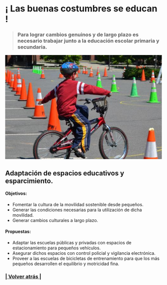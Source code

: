 # ¡ Las buenas costumbres se educan !

> ### Para lograr cambios genuinos y de largo plazo es necesario trabajar junto a la educación escolar primaria y secundaria.

![¡ La escuela cómo cimiento !](educacion__promocion.1.jpg)

## Adaptación de espacios educativos y esparcimiento.

#### Objetivos:

- Fomentar la cultura de la movilidad sostenible desde pequeños.
- Generar las condiciones necesarias para la utilización de dicha movilidad.
- Generar cambios culturales a largo plazo.

#### Propuestas:

- Adaptar las escuelas públicas y privadas con espacios de estacionamiento para pequeños vehículos.
- Asegurar dichos espacios con control policial y vigilancia electrónica.
- Proveer a las escuelas de bicicletas de entrenamiento para que los más pequeños desarrollen el equilibrio y motricidad fina.

### [| Volver atrás |](../)
